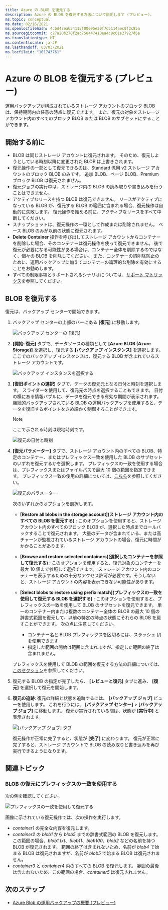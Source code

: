 ```yaml
---
title: Azure の BLOB を復元する
description: Azure の BLOB を復元する方法について説明します (プレビュー)。
ms.topic: conceptual
ms.date: 02/16/2021
ms.openlocfilehash: 4cbd47ea654115f00095e30f7d5114aec0f2c85a
ms.sourcegitcommit: c27a20b278f2ac758447418ea4c8c61e27927d6a
ms.translationtype: HT
ms.contentlocale: ja-JP
ms.lasthandoff: 03/03/2021
ms.locfileid: "101743761"
---
```

# <a name="restore-azure-blobs-in-preview"></a>Azure の BLOB を復元する (プレビュー)

運用バックアップが構成されているストレージ アカウントのブロック BLOB は、保持期間内の任意の時点に復元できます。 また、復元の対象をストレージ アカウント内のすべてのブロック BLOB または BLOB のサブセットにすることができます。

## <a name="before-you-start"></a>開始する前に

- BLOB は同じストレージ アカウントに復元されます。 そのため、復元しようとしている時刻以降に変更された BLOB は上書きされます。
- 復元操作の一部として復元できるのは、Standard 汎用 v2 ストレージ アカウントのブロック BLOB のみです。 追加 BLOB、ページ BLOB、Premium ブロック BLOB は復元されません。
- 復元ジョブの実行中は、ストレージ内の BLOB の読み取りや書き込みを行うことはできません。
- アクティブなリースを持つ BLOB は復元できません。 リースがアクティブになっている BLOB が、復元する BLOB の範囲に含まれる場合、復元操作は自動的に失敗します。 復元操作を始める前に、アクティブなリースをすべて中断してください。
- スナップショットは、復元操作の一環として作成または削除されません。 ベース BLOB のみが以前の状態に復元されます。
- **Delete Container** 操作を呼び出してストレージ アカウントからコンテナーを削除した場合、そのコンテナーは復元操作を使って復元できません。 後で復元が必要になる可能性がある場合は、コンテナー全体を削除するのではなく、個々の BLOB を削除してください。 また、コンテナーの誤削除防止のために、運用バックアップに加えてコンテナーの論理的な削除を有効にすることをお勧めします。
- すべての制限事項とサポートされるシナリオについては、[サポート マトリックス](blob-backup-support-matrix.md)を参照してください。

## <a name="restore-blobs"></a>BLOB を復元する

復元は、バックアップ センターで開始できます。

1. バックアップ センターの上部のバーにある **[復元]** に移動します。

    ![バックアップ センターの [復元]](./media/blob-restore/backup-center-restore.png)

1. **[開始: 復元]** タブで、データソースの種類として **[Azure BLOB (Azure Storage)]** を選択し、復元する **[バックアップ インスタンス]** を選択します。 ここでのバックアップ インスタンスは、復元する BLOB が含まれているストレージ アカウントです。

     ![バックアップ インスタンスを選択する](./media/blob-restore/select-backup-instance.png)

1. **[復旧ポイントの選択]** タブで、データの復元元となる日付と時刻を選択します。 スライダーを使用して、復元元の時点を選択することもできます。 日付の横にある情報バブルに、データを復元できる有効な期間が表示されます。 継続的バックアップされている BLOB の運用バックアップを使用すると、データを復旧するポイントをきめ細かく制御することができます。

    >[!NOTE]
    > ここで示される時刻は現地時刻です。

    ![復元の日付と時刻](./media/blob-restore/date-and-time.png)

1. **[復元パラメーター]** タブで、ストレージ アカウント内のすべての BLOB、特定のコンテナー、またはプレフィックス一致を使用した BLOB のサブセットのいずれを復元するかを選択します。 プレフィックスの一致を使用する場合は、プレフィックスまたはファイルパスで最大 10 個の範囲を指定できます。 プレフィックス一致の使用の詳細については、[こちら](#use-prefix-match-for-restoring-blobs)を参照してください。

    ![復元のパラメーター](./media/blob-restore/restore-parameters.png)

    次のいずれかのオプションを選択します。

    - **[Restore all blobs in the storage account]\(ストレージ アカウント内のすべての BLOB を復元する\)** : このオプションを使用すると、ストレージ アカウント内のすべてのブロック BLOB が、選択した時点までロールバックすることで復元されます。 大量のデータが含まれている、または高チャーンが監視されているストレージ アカウントの場合、復元に時間がかかることがあります。

    - **[Browse and restore selected containers]\(選択したコンテナーを参照して復元する\)** : このオプションを使用すると、復元対象のコンテナーを最大 10 個まで参照して選択できます。 ストレージ アカウント内のコンテナーを表示するための十分なアクセス許可が必要です。そうしないと、ストレージ アカウントの内容を表示できない可能性があります。

    - **[Select blobs to restore using prefix match]\(プレフィックスの一致を使用して復元する BLOB を選択する\)** : このオプションを使用すると、プレフィックスの一致を使用して BLOB のサブセットを復元できます。 単一のコンテナー内または複数のコンテナー全体の BLOB の最大 10 個の辞書式範囲を復元して、以前の特定の時点の状態にそれらの BLOB を戻すことができます。 次の点に注意してください。

        - コンテナー名と BLOB プレフィックスを区切るには、スラッシュ (/) を使用できます
        - 指定した範囲の開始は範囲に含まれますが、指定した範囲の終了は含まれません。

    プレフィックスを使用して BLOB の範囲を復元する方法の詳細については、[このセクション](#use-prefix-match-for-restoring-blobs)を参照してください。

1. 復元する BLOB の指定が完了したら、 **[レビューと復元]** タブに進み、 **[復元]** を選択して復元を開始します。

1. **復元の追跡**: 復元の詳細と状態を追跡するには、 **[バックアップ ジョブ]** ビューを使用します。 これを行うには、 **[バックアップ センター]**  >  **[バックアップ ジョブ]** に移動します。 復元が実行されている間は、状態が **[実行中]** と表示されます。

    ![[バックアップ ジョブ] タブ](./media/blob-restore/backup-jobs.png)

    復元操作が正常に完了すると、状態が **[完了]** に変わります。 復元が正常に完了すると、ストレージ アカウントで BLOB の読み取りと書き込みを再び実行できるようになります。

## <a name="additional-topics"></a>関連トピック

### <a name="use-prefix-match-for-restoring-blobs"></a>BLOB の復元にプレフィックスの一致を使用する

次の例を確認してください。

![プレフィックスの一致を使用して復元する](./media/blob-restore/prefix-match.png)

画像に示されている復元操作では、次の操作を実行します。

- *container1* の完全な内容を復元します。
- *container2* の *blob1* から *blob5* までの辞書式範囲の BLOB を復元します。 この範囲の場合、*blob1.txt*、*blob11*、*blob100*、*blob2* などの名前を持つ BLOB が復元されます。 範囲の終了は含まれないため、名前が *blob4* で始まる BLOB は復元されますが、名前が *blob5* で始まる BLOB は復元されません。
- *container3* と *container4* 内のすべての BLOB を復元します。 範囲の最後は含まれないため、この範囲の場合、*container5* は復元されません。

## <a name="next-steps"></a>次のステップ

- [Azure Blob の運用バックアップの概要 (プレビュー)](blob-backup-overview.md)

